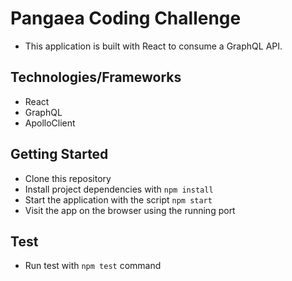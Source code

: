 # Pangaea Coding Challenge

- This application is built with React to consume a GraphQL API.

## Technologies/Frameworks

- React
- GraphQL
- ApolloClient

## Getting Started

- Clone this repository
- Install project dependencies with `npm install`
- Start the application with the script `npm start`
- Visit the app on the browser using the running port

## Test
- Run test with `npm test` command
